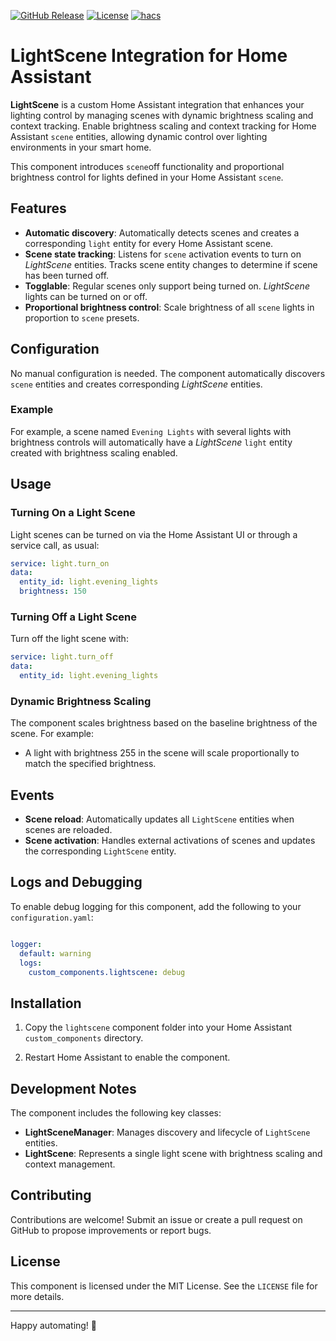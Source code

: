 <!-- markdownlint-disable first-line-heading -->
<!-- markdownlint-disable no-inline-html -->

[![GitHub Release](https://img.shields.io/github/release/markfrancisonly/ha-lightscene.svg?style=flat-square)](https://github.com/markfrancisonly/ha-lightscene/releases)
[![License](https://img.shields.io/github/license/markfrancisonly/ha-lightscene.svg?style=flat-square)](LICENSE)
[![hacs](https://img.shields.io/badge/HACS-default-orange.svg?style=flat-square)](https://hacs.xyz)


# LightScene Integration for Home Assistant

**LightScene** is a custom Home Assistant integration that enhances your lighting control by managing scenes with dynamic brightness scaling and context tracking. Enable brightness scaling and context tracking for  Home Assistant `scene` entities, allowing dynamic control over lighting environments in your smart home. 

This component introduces `scene`off functionality and proportional brightness control for lights defined in your Home Assistant `scene`.
    
## Features

-  **Automatic discovery**: Automatically detects scenes and creates a corresponding `light` entity for every Home Assistant scene. 
- **Scene state tracking**: Listens for `scene` activation events to turn on *LightScene* entities. Tracks scene entity changes to determine if scene has been turned off.
- **Togglable**: Regular scenes only support being turned on. *LightScene* lights can be turned on or off. 
-  **Proportional brightness control**: Scale brightness of all `scene` lights in proportion to `scene` presets.

## Configuration

No manual configuration is needed. The component automatically discovers `scene` entities and creates corresponding *LightScene* entities.

### Example

For example, a scene named `Evening Lights` with several lights with brightness controls will automatically have a *LightScene* `light` entity created with brightness scaling enabled.

## Usage

### Turning On a Light Scene

Light scenes can be turned on via the Home Assistant UI or through a service call, as usual:

```yaml
service: light.turn_on
data:
  entity_id: light.evening_lights
  brightness: 150
```

### Turning Off a Light Scene

Turn off the light scene with:

```yaml
service: light.turn_off
data:
  entity_id: light.evening_lights
```

### Dynamic Brightness Scaling

The component scales brightness based on the baseline brightness of the scene. For example:

- A light with brightness 255 in the scene will scale proportionally to match the specified brightness.

## Events

-  **Scene reload**: Automatically updates all `LightScene` entities when scenes are reloaded.
-  **Scene activation**: Handles external activations of scenes and updates the corresponding `LightScene` entity.

## Logs and Debugging

To enable debug logging for this component, add the following to your `configuration.yaml`:

```yaml

logger:
  default: warning
  logs:
    custom_components.lightscene: debug
```

## Installation

1. Copy the `lightscene` component folder into your Home Assistant `custom_components` directory.

2. Restart Home Assistant to enable the component.
 

## Development Notes

The component includes the following key classes:

-  **LightSceneManager**: Manages discovery and lifecycle of `LightScene` entities.
-  **LightScene**: Represents a single light scene with brightness scaling and context management.

  
## Contributing

Contributions are welcome! Submit an issue or create a pull request on GitHub to propose improvements or report bugs.


## License

This component is licensed under the MIT License. See the `LICENSE` file for more details.

---

Happy automating! 🎉
